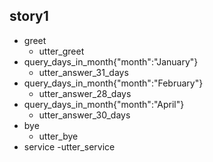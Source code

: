 ## story1              
* greet              
  - utter_greet
* query_days_in_month{"month":"January"}
  - utter_answer_31_days
* query_days_in_month{"month":"February"}
  - utter_answer_28_days
* query_days_in_month{"month":"April"}
  - utter_answer_30_days
* bye               
  - utter_bye
* service
  -utter_service
